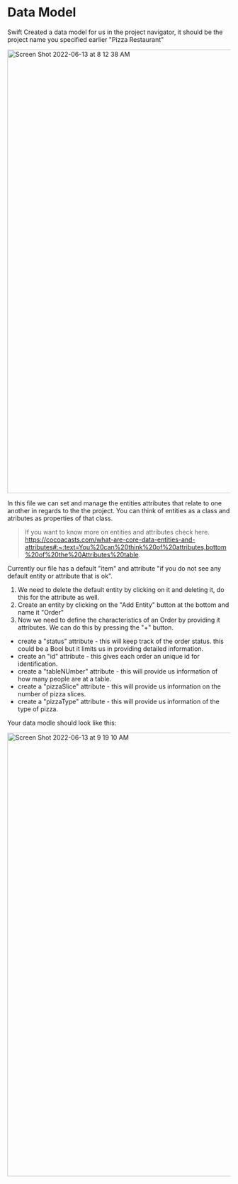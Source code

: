 # Data Model 

Swift Created a data model for us in the project navigator, it should be the project name you specified earlier "Pizza Restaurant"


<img width="1000" alt="Screen Shot 2022-06-13 at 8 12 38 AM" src="https://user-images.githubusercontent.com/64448202/173350927-2d01173c-456e-41e7-bd5d-275b663e7f62.png">

In this file we can set and manage the entities attributes that relate to one another in regards to the the project. You can think of entities as a class and atributes as properties of that class. 


> If you want to know more on entities and attributes check here. https://cocoacasts.com/what-are-core-data-entities-and-attributes#:~:text=You%20can%20think%20of%20attributes,bottom%20of%20the%20Attributes%20table.


Currently our file has a default "item" and attribute "if you do not see any default entity or attribute that is ok".
1. We need to delete the default entity by clicking on it and deleting it, do this for the attribute as well.
2. Create an entity by clicking on the "Add Entity" button at the bottom and name it "Order" 
3. Now we need to define the characteristics of an Order by providing it attributes. We can do this by pressing the "+" button.
  - create a "status" attribute  - this will keep track of the order status. this could be a Bool but it limits us in providing detailed information.
  - create an "id" attribute - this gives each order an unique id for identification.
  - create a "tableNUmber" attribute - this will provide us information of how many people are at a table.
  - create a "pizzaSlice" attribute - this will provide us information on the number of pizza slices.
  - create a "pizzaType" attribute - this will provide us information of the type of pizza.

Your data modle should look like this: 


<img width="1000" alt="Screen Shot 2022-06-13 at 9 19 10 AM" src="https://user-images.githubusercontent.com/64448202/173362695-721df403-c7de-4727-b8c3-0a16936c2ba0.png">

